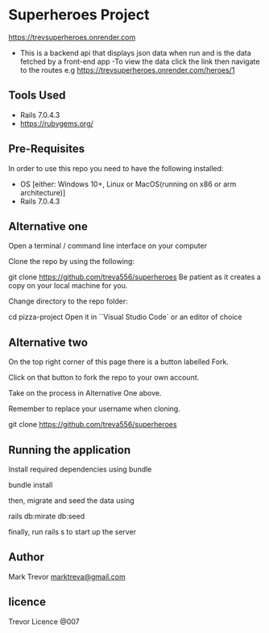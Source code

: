 # Superheroes Project
https://trevsuperheroes.onrender.com

- This is a backend api that displays json data when run  and is the data fetched by a front-end app
-To view the data click the link then navigate to the routes 
  e.g https://trevsuperheroes.onrender.com/heroes/1

## Tools Used
- Rails 7.0.4.3
- https://rubygems.org/

## Pre-Requisites
In order to use this repo you need to have the following installed:

- OS [either: Windows 10+, Linux or MacOS(running on x86 or arm architecture)]
- Rails 7.0.4.3
## Alternative one 
Open a terminal / command line interface on your computer

Clone the repo by using the following:

  git clone https://github.com/treva556/superheroes
Be patient as it creates a copy on your local machine for you.

Change directory to the repo folder:

  cd pizza-project
Open it in ``Visual Studio Code` or an editor of choice

## Alternative two
On the top right corner of this page there is a button labelled Fork.

Click on that button to fork the repo to your own account.

Take on the process in Alternative One above.

Remember to replace your username when cloning.

  git clone https://github.com/treva556/superheroes

## Running the application
Install required dependencies using bundle

  bundle install

then, migrate and seed the data using 

  rails db:mirate db:seed

finally, run rails s to start up the server
## Author
Mark Trevor 
marktreva@gmail.com


## licence
Trevor Licence @007
